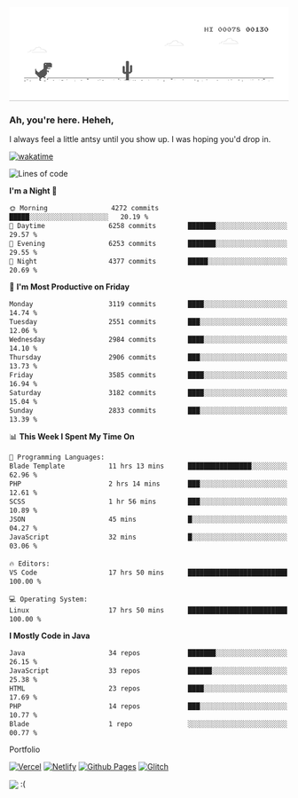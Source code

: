 
<div align="center">
    <img align="center" src="dino.gif">
</div>

### Ah, you're here. Heheh, 
I always feel a little antsy until you show up. I was hoping you'd drop in.

[![wakatime](https://wakatime.com/badge/user/8ad4afa2-1a56-40d1-a949-4663473915b6.svg)](https://wakatime.com/@mrepol742)

<!--START_SECTION:mrepol742-->
![Lines of code](https://img.shields.io/badge/From%20Hello%20World%20I%27ve%20Written-13.6%20million%20lines%20of%20code-blue)

**I'm a Night 🦉** 

```text
🌞 Morning                4272 commits        █████░░░░░░░░░░░░░░░░░░░░   20.19 % 
🌆 Daytime                6258 commits        ███████░░░░░░░░░░░░░░░░░░   29.57 % 
🌃 Evening                6253 commits        ███████░░░░░░░░░░░░░░░░░░   29.55 % 
🌙 Night                  4377 commits        █████░░░░░░░░░░░░░░░░░░░░   20.69 % 
```
📅 **I'm Most Productive on Friday** 

```text
Monday                   3119 commits        ████░░░░░░░░░░░░░░░░░░░░░   14.74 % 
Tuesday                  2551 commits        ███░░░░░░░░░░░░░░░░░░░░░░   12.06 % 
Wednesday                2984 commits        ████░░░░░░░░░░░░░░░░░░░░░   14.10 % 
Thursday                 2906 commits        ███░░░░░░░░░░░░░░░░░░░░░░   13.73 % 
Friday                   3585 commits        ████░░░░░░░░░░░░░░░░░░░░░   16.94 % 
Saturday                 3182 commits        ████░░░░░░░░░░░░░░░░░░░░░   15.04 % 
Sunday                   2833 commits        ███░░░░░░░░░░░░░░░░░░░░░░   13.39 % 
```


📊 **This Week I Spent My Time On** 

```text
💬 Programming Languages: 
Blade Template           11 hrs 13 mins      ████████████████░░░░░░░░░   62.96 % 
PHP                      2 hrs 14 mins       ███░░░░░░░░░░░░░░░░░░░░░░   12.61 % 
SCSS                     1 hr 56 mins        ███░░░░░░░░░░░░░░░░░░░░░░   10.89 % 
JSON                     45 mins             █░░░░░░░░░░░░░░░░░░░░░░░░   04.27 % 
JavaScript               32 mins             █░░░░░░░░░░░░░░░░░░░░░░░░   03.06 % 

🔥 Editors: 
VS Code                  17 hrs 50 mins      █████████████████████████   100.00 % 

💻 Operating System: 
Linux                    17 hrs 50 mins      █████████████████████████   100.00 % 
```

**I Mostly Code in Java** 

```text
Java                     34 repos            ███████░░░░░░░░░░░░░░░░░░   26.15 % 
JavaScript               33 repos            ██████░░░░░░░░░░░░░░░░░░░   25.38 % 
HTML                     23 repos            ████░░░░░░░░░░░░░░░░░░░░░   17.69 % 
PHP                      14 repos            ███░░░░░░░░░░░░░░░░░░░░░░   10.77 % 
Blade                    1 repo              ░░░░░░░░░░░░░░░░░░░░░░░░░   00.77 % 
```




<!--END_SECTION:mrepol742-->

Portfolio

[![Vercel](https://img.shields.io/badge/vercel-%23000000.svg?style=for-the-badge&logo=vercel&logoColor=white)](https://mrepol742.vercel.app/)
[![Netlify](https://img.shields.io/badge/netlify-%23000000.svg?style=for-the-badge&logo=netlify&logoColor=#00C7B7)](https://mrepol742.netlify.app/)
[![Github Pages](https://img.shields.io/badge/github%20pages-121013?style=for-the-badge&logo=github&logoColor=white)](https://mrepol742.github.io/)
[![Glitch](https://img.shields.io/badge/glitch-%233333FF.svg?style=for-the-badge&logo=glitch&logoColor=white)](https://mrepol742.glitch.me/)

 <img align="center" src="https://media.tenor.com/FPraoiMenNkAAAAM/arch-linux.gif">
 :(
